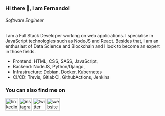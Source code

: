 ### Hi there 👋, I am Fernando!
###### *Software Engineer*

I am a Full Stack Developer working on web applications.
I specialise in JavaScript technologies such as NodeJS and React. Besides that, I am an enthusiast of Data Science and Blockchain and I look to become an expert in those fields.

* Frontend: HTML, CSS, SASS, JavaScript,
* Backend: NodeJS, Python/Django, 
* Infrastructure: Debian, Docker, Kubernetes
* CI/CD: Trevis, GitlabCI, GithubActions, Jenkins 


### You can also find me on
[<img src='https://cdn.jsdelivr.net/npm/simple-icons@3.0.1/icons/linkedin.svg' alt='linkedin' height='40'>](https://www.linkedin.com/in/fernando-ribeiro-aguilar-044029132/)  [<img src='https://cdn.jsdelivr.net/npm/simple-icons@3.0.1/icons/instagram.svg' alt='instagram' height='40'>](https://www.instagram.com/fraguilar/)  [<img src='https://cdn.jsdelivr.net/npm/simple-icons@3.0.1/icons/twitter.svg' alt='twitter' height='40'>](https://twitter.com/@fernand0aguilar)  [<img src='https://cdn.jsdelivr.net/npm/simple-icons@3.0.1/icons/icloud.svg' alt='website' height='40'>](http://fraguilar.com)  

<!--
**fernand0aguilar/fernand0aguilar** is a ✨ _special_ ✨ repository because its `README.md` (this file) appears on your GitHub profile.

Here are some ideas to get you started:

- 🔭 I’m currently working on ...
- 🌱 I’m currently learning ...
- 👯 I’m looking to collaborate on ...
- 🤔 I’m looking for help with ...
- 💬 Ask me about ...
- 📫 How to reach me: ...
- 😄 Pronouns: ...
- ⚡ Fun fact: ...
-->
